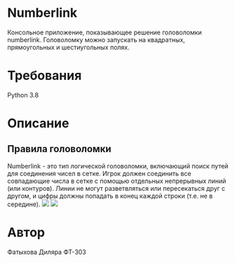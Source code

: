 # Numberlink

Консольное приложение, показывающее решение головоломки numberlink.
Головоломку можно запускать на квадратных, прямоугольных и шестиугольных полях.

# Требования

Python 3.8

# Описание
## Правила головоломки
Numberlink - это тип логической головоломки, включающий поиск путей для соединения чисел в сетке.
Игрок должен соединить все совпадающие числа в сетке с помощью отдельных непрерывных линий (или контуров). Линии не могут разветвляться или пересекаться друг с другом, и цифры должны попадать в конец каждой строки (т.е. не в середине).
![](https://upload.wikimedia.org/wikipedia/commons/thumb/b/b3/Numberlink_puzzle.svg/848px-Numberlink_puzzle.svg.png)
![](https://upload.wikimedia.org/wikipedia/commons/thumb/e/e0/Numberlink_puzzle_solution.svg/1200px-Numberlink_puzzle_solution.svg.png)

# Автор
Фатыхова Диляра ФТ-303
